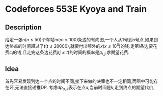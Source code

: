 # Codeforces 553E Kyoya and Train 
## Description
 给定一张$n(n\le 50)$个车站$m(m\le 100)$条边的有向图,一个人从$1$号到$n$号点,如果到达终点的时间超过了$t(t \le 20000)$,就要付出额外的$x(x\le 10^6)$的钱.走第$i$条边要花费$c_i$的钱,且走完这条边花费$j(j \le t)$的时间的概率是$p_{i,j}$,求期望花费.
 
 ## Idea
 首先容易发现到达一个点的时间不同,接下来做的决策也不一定相同,而图中可能存在环,无法直接递推DP.
 考虑$dp_{u,k}$表示在点$u$,当前时间是$k$,走到终点的期望代价,
<!--stackedit_data:
eyJoaXN0b3J5IjpbLTYwNzA5MzIzNl19
-->